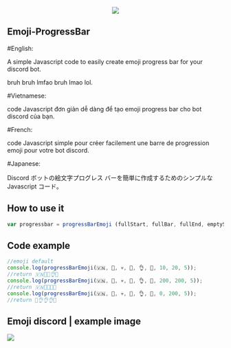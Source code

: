 <p align="center">
  <img src="https://user-images.githubusercontent.com/90708399/202263148-13193bf4-4c1d-4671-9159-8d3c850d18ca.jpg">
</p>

## Emoji-ProgressBar
#English:

A simple Javascript code to easily create emoji progress bar for your discord bot.

bruh bruh lmfao bruh lmao lol.

#Vietnamese:

code Javascript đơn giản dễ dàng để tạo emoji progress bar cho bot discord của bạn.

#French:

code Javascript simple pour créer facilement une barre de progression emoji pour votre bot discord.

#Japanese:

Discord ボットの絵文字プログレス バーを簡単に作成するためのシンプルな Javascript コード。

## How to use it

```javascript
var progressbar = progressBarEmoji (fullStart, fullBar, fullEnd, emptyStart, emptyBar, emptyEnd, value, maxValue, size);
```

## Code example
```js
//emoji default
console.log(progressBarEmoji(🇻🇳, 🐸, 💀, 🗿, 👌, 🙏, 10, 20, 5));
//return 🇻🇳🐸🐸👌🙏
console.log(progressBarEmoji(🇻🇳, 🐸, 💀, 🗿, 👌, 🙏, 200, 200, 5));
//return 🇻🇳🐸🐸🐸💀
console.log(progressBarEmoji(🇻🇳, 🐸, 💀, 🗿, 👌, 🙏, 0, 200, 5));
//return 🗿👌👌👌🙏
```
## Emoji discord | example image
<p align="left">
<img src="https://user-images.githubusercontent.com/90708399/202264437-4de9a537-0841-4410-b602-e9eff99828fc.JPG">
</p>

